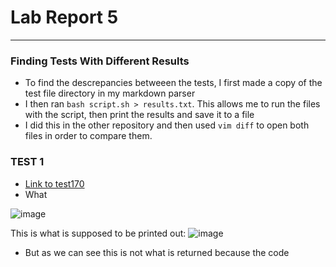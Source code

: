 # Lab Report 5

***
### **Finding Tests With Different Results**
- To find the descrepancies betweeen the tests, I first made a copy of the test file directory in my markdown parser
- I then ran `bash script.sh > results.txt`. This allows me to run the files with the script, then print the results and save it to a file
- I did this in the other repository and then used `vim diff` to open both files in order to compare them.

### TEST 1
- [Link to test170](https://github.com/nidhidhamnani/markdown-parser/blob/main/test-files/170.md)
- What

![image](https://user-images.githubusercontent.com/100736576/172103066-04fe8b38-6528-4e00-a2e0-6108bbefa28b.png)

This is what is supposed to be printed out:
![image](https://user-images.githubusercontent.com/100736576/172107298-46e39eeb-4e61-4e77-ad92-4885f8e142e6.png)

- But as we can see this is not what is returned because the code 

